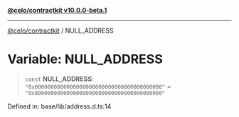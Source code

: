 [**@celo/contractkit v10.0.0-beta.1**](../README.md)

***

[@celo/contractkit](../globals.md) / NULL\_ADDRESS

# Variable: NULL\_ADDRESS

> `const` **NULL\_ADDRESS**: `"0x0000000000000000000000000000000000000000"` = `"0x0000000000000000000000000000000000000000"`

Defined in: base/lib/address.d.ts:14
